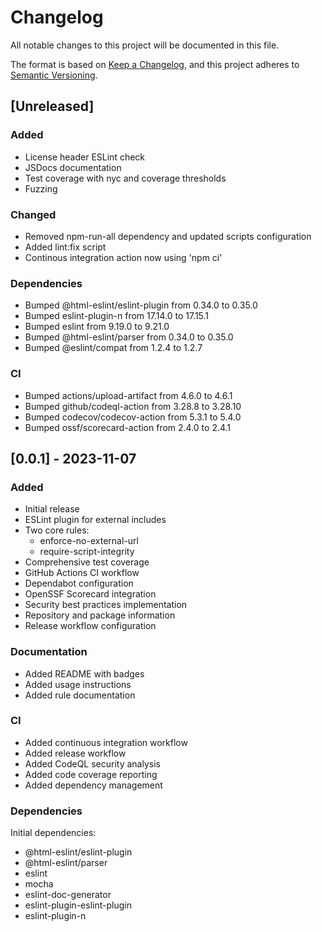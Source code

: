 # Changelog

All notable changes to this project will be documented in this file.

The format is based on [Keep a Changelog](https://keepachangelog.com/en/1.0.0/),
and this project adheres to [Semantic Versioning](https://semver.org/spec/v2.0.0.html).

## [Unreleased]

### Added
- License header ESLint check
- JSDocs documentation
- Test coverage with nyc and coverage thresholds
- Fuzzing

### Changed
- Removed npm-run-all dependency and updated scripts configuration
- Added lint:fix script
- Continous integration action now using 'npm ci'

### Dependencies
- Bumped @html-eslint/eslint-plugin from 0.34.0 to 0.35.0
- Bumped eslint-plugin-n from 17.14.0 to 17.15.1
- Bumped eslint from 9.19.0 to 9.21.0
- Bumped @html-eslint/parser from 0.34.0 to 0.35.0
- Bumped @eslint/compat from 1.2.4 to 1.2.7

### CI
- Bumped actions/upload-artifact from 4.6.0 to 4.6.1
- Bumped github/codeql-action from 3.28.8 to 3.28.10
- Bumped codecov/codecov-action from 5.3.1 to 5.4.0
- Bumped ossf/scorecard-action from 2.4.0 to 2.4.1

## [0.0.1] - 2023-11-07

### Added
- Initial release
- ESLint plugin for external includes
- Two core rules:
  - enforce-no-external-url
  - require-script-integrity
- Comprehensive test coverage
- GitHub Actions CI workflow
- Dependabot configuration
- OpenSSF Scorecard integration
- Security best practices implementation
- Repository and package information
- Release workflow configuration

### Documentation
- Added README with badges
- Added usage instructions
- Added rule documentation

### CI
- Added continuous integration workflow
- Added release workflow
- Added CodeQL security analysis
- Added code coverage reporting
- Added dependency management

### Dependencies
Initial dependencies:
- @html-eslint/eslint-plugin
- @html-eslint/parser
- eslint
- mocha
- eslint-doc-generator
- eslint-plugin-eslint-plugin
- eslint-plugin-n
